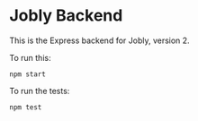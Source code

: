 # Jobly Backend

This is the Express backend for Jobly, version 2.

To run this:

    npm start

To run the tests:

    npm test
